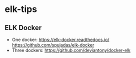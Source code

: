 # elk-tips

## ELK Docker
* One docker: https://elk-docker.readthedocs.io/ https://github.com/spujadas/elk-docker
* Three dockers: https://github.com/deviantony/docker-elk
